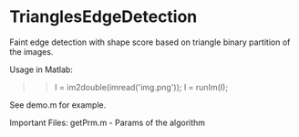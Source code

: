 TrianglesEdgeDetection
======================

Faint edge detection with shape score based on triangle binary partition of the images.

Usage in Matlab:

>> I  = im2double(imread('img.png'));
>> I = runIm(I);

See demo.m for example.

Important Files:
getPrm.m - Params of the algorithm
